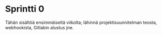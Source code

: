 # Sprintti 0

Tähän sisältöä ensimmäiseltä viikolta; lähinnä projektisuunnitelman teosta, webhookista, Gitlabin alustus jne. 
